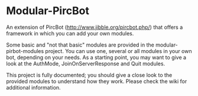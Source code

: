 Modular-PircBot
===============

An extension of PircBot (http://www.jibble.org/pircbot.php/) that offers a framework
in which you can add your own modules.

Some basic and "not that basic" modules are provided in the modular-pirbot-modules
project. You can use one, several or all modules in your own bot, depending on your
needs. As a starting point, you may want to give a look at the AuthMode,
JoinOnServerResponse and Quit modules.

This project is fully documented; you should give a close look to the provided
modules to understand how they work. Please check the wiki for additional
information.